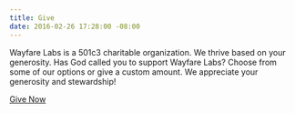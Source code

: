```yaml
---
title: Give
date: 2016-02-26 17:28:00 -08:00
---
```


Wayfare Labs is a 501c3 charitable organization. We thrive based on your generosity. Has God called you to support Wayfare Labs? Choose from some of our options or give a custom amount. We appreciate your generosity and stewardship!

<a href="https://wayfarelabs.givingfuel.com/general-fund" class="button huge">Give Now</a>
